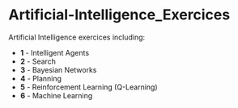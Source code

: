 # Artificial-Intelligence_Exercices
Artificial Intelligence exercices including:

* **1** - Intelligent Agents
* **2** - Search
* **3** - Bayesian Networks
* **4** - Planning
* **5** - Reinforcement Learning (Q-Learning)
* **6** - Machine Learning
